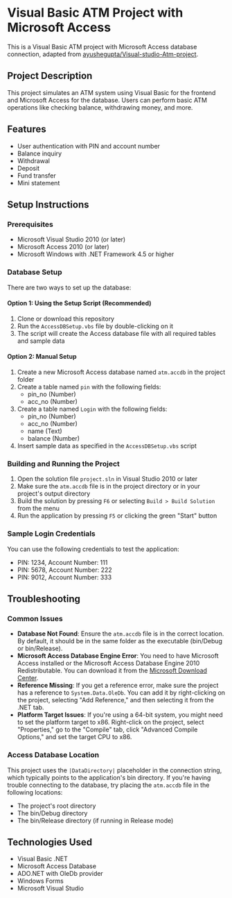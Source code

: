 # Visual Basic ATM Project with Microsoft Access

This is a Visual Basic ATM project with Microsoft Access database connection, adapted from [ayushegupta/Visual-studio-Atm-project](https://github.com/ayushegupta/Visual-studio-Atm-project).

## Project Description
This project simulates an ATM system using Visual Basic for the frontend and Microsoft Access for the database. Users can perform basic ATM operations like checking balance, withdrawing money, and more.

## Features
- User authentication with PIN and account number
- Balance inquiry
- Withdrawal
- Deposit
- Fund transfer
- Mini statement

## Setup Instructions

### Prerequisites
- Microsoft Visual Studio 2010 (or later)
- Microsoft Access 2010 (or later)
- Microsoft Windows with .NET Framework 4.5 or higher

### Database Setup
There are two ways to set up the database:

#### Option 1: Using the Setup Script (Recommended)
1. Clone or download this repository
2. Run the `AccessDBSetup.vbs` file by double-clicking on it
3. The script will create the Access database file with all required tables and sample data

#### Option 2: Manual Setup
1. Create a new Microsoft Access database named `atm.accdb` in the project folder
2. Create a table named `pin` with the following fields:
   - pin_no (Number)
   - acc_no (Number)
3. Create a table named `Login` with the following fields:
   - pin_no (Number)
   - acc_no (Number)
   - name (Text)
   - balance (Number)
4. Insert sample data as specified in the `AccessDBSetup.vbs` script

### Building and Running the Project
1. Open the solution file `project.sln` in Visual Studio 2010 or later
2. Make sure the `atm.accdb` file is in the project directory or in your project's output directory
3. Build the solution by pressing `F6` or selecting `Build > Build Solution` from the menu
4. Run the application by pressing `F5` or clicking the green "Start" button

### Sample Login Credentials
You can use the following credentials to test the application:
- PIN: 1234, Account Number: 111
- PIN: 5678, Account Number: 222
- PIN: 9012, Account Number: 333

## Troubleshooting

### Common Issues
- **Database Not Found**: Ensure the `atm.accdb` file is in the correct location. By default, it should be in the same folder as the executable (bin/Debug or bin/Release).
- **Microsoft Access Database Engine Error**: You need to have Microsoft Access installed or the Microsoft Access Database Engine 2010 Redistributable. You can download it from the [Microsoft Download Center](https://www.microsoft.com/en-us/download/details.aspx?id=13255).
- **Reference Missing**: If you get a reference error, make sure the project has a reference to `System.Data.OleDb`. You can add it by right-clicking on the project, selecting "Add Reference," and then selecting it from the .NET tab.
- **Platform Target Issues**: If you're using a 64-bit system, you might need to set the platform target to x86. Right-click on the project, select "Properties," go to the "Compile" tab, click "Advanced Compile Options," and set the target CPU to x86.

### Access Database Location
This project uses the `|DataDirectory|` placeholder in the connection string, which typically points to the application's bin directory. If you're having trouble connecting to the database, try placing the `atm.accdb` file in the following locations:
- The project's root directory
- The bin/Debug directory
- The bin/Release directory (if running in Release mode)

## Technologies Used
- Visual Basic .NET
- Microsoft Access Database
- ADO.NET with OleDb provider
- Windows Forms
- Microsoft Visual Studio